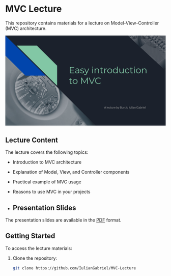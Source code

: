 # MVC Lecture

This repository contains materials for a lecture on Model-View-Controller (MVC) architecture.

<p align="center">
  <img src="thumbnail.png" alt="MVC Presentation" width="1000">
</p>

## Lecture Content

The lecture covers the following topics:

- Introduction to MVC architecture
- Explanation of Model, View, and Controller components
- Practical example of MVC usage
- Reasons to use MVC in your projects


- ## Presentation Slides

The presentation slides are available in the [PDF](MVC-Lecture.pdf) format.

## Getting Started

To access the lecture materials:

1. Clone the repository:

   ```bash
   git clone https://github.com/IulianGabriel/MVC-Lecture
